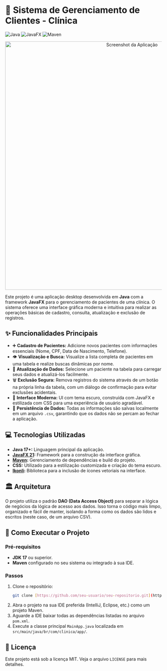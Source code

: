 # 🏥 Sistema de Gerenciamento de Clientes - Clínica

![Java](https://img.shields.io/badge/Java-17%2B-blue?style=for-the-badge&logo=openjdk)
![JavaFX](https://img.shields.io/badge/JavaFX-21-orange?style=for-the-badge&logo=openjfx)
![Maven](https://img.shields.io/badge/Maven-4.0.0-red?style=for-the-badge&logo=apachemaven)

<p align="center">
  <img src="https://i.imgur.com/gK9qZtV.png" alt="Screenshot da Aplicação" width="800"/>
</p>

Este projeto é uma aplicação desktop desenvolvida em **Java** com a framework **JavaFX** para o gerenciamento de pacientes de uma clínica. O sistema oferece uma interface gráfica moderna e intuitiva para realizar as operações básicas de cadastro, consulta, atualização e exclusão de registros.

## ✨ Funcionalidades Principais

* ➕ **Cadastro de Pacientes:** Adicione novos pacientes com informações essenciais (Nome, CPF, Data de Nascimento, Telefone).
* 👁️ **Visualização e Busca:** Visualize a lista completa de pacientes em uma tabela e realize buscas dinâmicas por nome.
* 🔄 **Atualização de Dados:** Selecione um paciente na tabela para carregar seus dados e atualizá-los facilmente.
* 🗑️ **Exclusão Segura:** Remova registros do sistema através de um botão na própria linha da tabela, com um diálogo de confirmação para evitar exclusões acidentais.
* 🎨 **Interface Moderna:** UI com tema escuro, construída com JavaFX e estilizada com CSS para uma experiência de usuário agradável.
* 💾 **Persistência de Dados:** Todas as informações são salvas localmente em um arquivo `.csv`, garantindo que os dados não se percam ao fechar a aplicação.

## 💻 Tecnologias Utilizadas

* **Java 17+:** Linguagem principal da aplicação.
* **[JavaFX 21](https://openjfx.io/):** Framework para a construção da interface gráfica.
* **[Maven](https://maven.apache.org/):** Gerenciamento de dependências e build do projeto.
* **CSS:** Utilizado para a estilização customizada e criação do tema escuro.
* **[Ikonli](https://kordamp.org/ikonli/):** Biblioteca para a inclusão de ícones vetoriais na interface.

## 🏛️ Arquitetura

O projeto utiliza o padrão **DAO (Data Access Object)** para separar a lógica de negócios da lógica de acesso aos dados. Isso torna o código mais limpo, organizado e fácil de manter, isolando a forma como os dados são lidos e escritos (neste caso, de um arquivo CSV).

## 🚀 Como Executar o Projeto

### Pré-requisitos
* **JDK 17** ou superior.
* **Maven** configurado no seu sistema ou integrado à sua IDE.

### Passos
1.  Clone o repositório:
    ```bash
    git clone [https://github.com/seu-usuario/seu-repositorio.git](https://github.com/seu-usuario/seu-repositorio.git)
    ```
2.  Abra o projeto na sua IDE preferida (IntelliJ, Eclipse, etc.) como um projeto Maven.
3.  Aguarde a IDE baixar todas as dependências listadas no arquivo `pom.xml`.
4.  Execute a classe principal `MainApp.java` localizada em `src/main/java/br/com/clinica/app/`.

## 📝 Licença

Este projeto está sob a licença MIT. Veja o arquivo `LICENSE` para mais detalhes.
